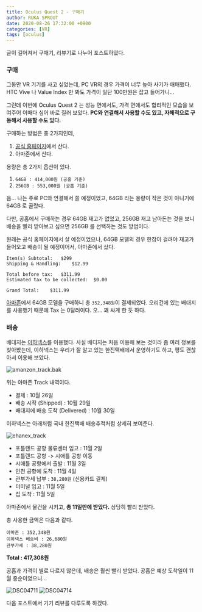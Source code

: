 ```yaml
---
title: Oculus Quest 2 - 구매기
author: RUKA SPROUT
date: 2020-08-26 17:32:00 +0900
categories: [VR]
tags: [oculus]
---
```


글이 길어져서 구매기, 리뷰기로 나누어 포스트하였다.

### 구매

그동안 VR 기기를 사고 싶었는데, PC VR의 경우 가격이 너무 높아 사기가 애매했다. HTC Vive 나 Value Index 만 봐도 가격이 일단 100만원은 잡고 들어가니...

그런데 이번에 Oculus Quest 2 는 성능 면에서도, 가격 면에서도 합리적인 모습을 보여주어 이때다 싶어 바로 질러 보았다. **PC와 연결해서 사용할 수도 있고, 자체적으로 구동해서 사용할 수도 있다.**

구매하는 방법은 총 2가지인데,
1. [공식 홈페이지](https://www.oculus.com/quest-2/)에서 산다.
2. 아마존에서 산다.

용량은 총 2가지 옵션이 있다.
1. `64GB : 414,000원 (공홈 기준)`
2. `256GB : 553,000원 (공홈 기준)`

음... 나는 주로 PC와 연결해서 쓸 예정이었고, 64GB 라는 용량이 작은 것이 아니기에 64GB 로 골랐다.

다만, 공홈에서 구매하는 경우 64GB 재고가 없었고, 256GB 재고 남아돈는 것을 보니 배송을 빨리 받아보고 싶으면 256GB 를 선택하는 것도 방법이다.

원래는 공식 홈페이지에서 살 예정이었으나, 64GB 모델의 경우 한참이 걸려야 재고가 들어오고 배송이 될 예정이어서, 아마존에서 샀다.

```
Item(s) Subtotal:	$299
Shipping & Handling:	$12.99

Total before tax:	$311.99
Estimated tax to be collected:	$0.00

Grand Total:	$311.99
```

[아마존](https://www.amazon.com/gp/product/B08F7PTF53/ref=ppx_od_dt_b_asin_title_s00?ie=UTF8&psc=1)에서 64GB 모델을 구매하니 총 `352,348원`이 결제되었다. 오리건에 있는 배대지를 사용했기 때문에 Tax 는 0달러이다. 오... 꽤 싸게 한 듯 하다.

### 배송

배대지는 [이하넥스](http://www.ehanex.com/platform/OB_Main.jsp)를 이용했다. 사실 배디지는 처음 이용해 보는 것이라 좀 여러 정보를 찾아봤는데, 이하넥스는 우리가 잘 알고 있는 한진택배에서 운영하기도 하고, 평도 괜찮아서 이용해 보았다.

![amanzon_track.bak](https://i.imgur.com/iDqynoR.png)

위는 아마존 Track 내역이다.

- 결제 : 10월 26일
- 배송 시작 (Shipped) : 10월 29일
- 배대지에 배송 도착 (Delivered) : 10월 30일

이하넥스는 아래처럼 국내 한진택배 배송추적처럼 상세히 보여준다.

![ehanex_track](https://i.imgur.com/twEN2gA.png)

- 포틀랜드 공항 물류센터 입고 : 11월 2일
- 포틀랜드 공항 -> 시애틀 공항 이동
- 시애틀 공항에서 출발 : 11월 3일
- 인천 공항에 도착 : 11월 4일
- 관부가세 납부 : `38,280원` (신용카드 결제)
- 터미널 입고 : 11월 5일
- 집 도착 : 11월 5일

아마존에서 물건을 시키고, **총 11일만에 받았다.** 상당히 빨리 받았다.

총 사용한 금액은 다음과 같다.

```
아마존 : 352,348원
이하넥스 배송비 : 26,680원
관부가세 : 38,280원
```

**Total : 417,308원**

공홈과 가격이 별로 다르지 않은데, 배송은 훨씬 빨리 받았다. 공홈은 예상 도착일이 11월 중순이었으니...

![DSC04711](https://i.imgur.com/QKn8FZW.jpg)
![DSC04714](https://i.imgur.com/rPz5Vkt.jpg)

다음 포스트에서 기기 리뷰를 다루도록 하겠다.
